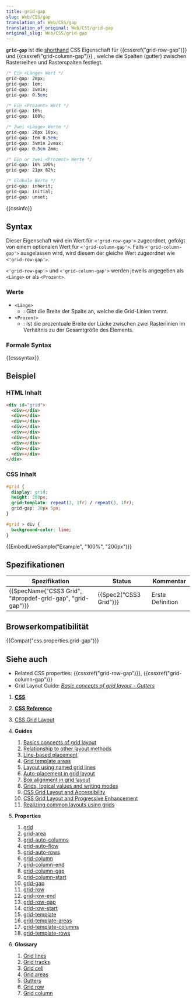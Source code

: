 ```yaml
---
title: grid-gap
slug: Web/CSS/gap
translation_of: Web/CSS/gap
translation_of_original: Web/CSS/grid-gap
original_slug: Web/CSS/grid-gap
---
```

**`grid-gap`** ist die [shorthand](/de/docs/Web/CSS/Shorthand_properties) CSS Eigenschaft für {{cssxref("grid-row-gap")}} und {{cssxref("grid-column-gap")}} , welche die Spalten (gutter) zwischen Rasterreihen und Rasterspalten festlegt.

```css
/* Ein <Länge> Wert */
grid-gap: 20px;
grid-gap: 1em;
grid-gap: 3vmin;
grid-gap: 0.5cm;

/* Ein <Prozent> Wert */
grid-gap: 16%;
grid-gap: 100%;

/* Zwei <Länge> Werte */
grid-gap: 20px 10px;
grid-gap: 1em 0.5em;
grid-gap: 3vmin 2vmax;
grid-gap: 0.5cm 2mm;

/* Ein or zwei <Prozent> Werte */
grid-gap: 16% 100%;
grid-gap: 21px 82%;

/* Globale Werte */
grid-gap: inherit;
grid-gap: initial;
grid-gap: unset;
```

{{cssinfo}}

## Syntax

Dieser Eigenschaft wird ein Wert für `<'grid-row-gap'>` zugeordnet, gefolgt von einem optionalen Wert für `<'grid-column-gap'>`. Falls `<'grid-column-gap'>` ausgelassen wird, wird diesem der gleiche Wert zugeordnet wie `<'grid-row-gap'>`.

`<'grid-row-gap'>` und `<'grid-column-gap'>` werden jeweils angegeben als `<Länge>` or als `<Prozent>`.

### Werte

- `<Länge>`
  - : Gibt die Breite der Spalte an, welche die Grid-Linien trennt.
- `<Prozent>`
  - : Ist die prozentuale Breite der Lücke zwischen zwei Rasterlinien im Verhältnis zu der Gesamtgröße des Elements.

### Formale Syntax

{{csssyntax}}

## Beispiel

### HTML Inhalt

```html
<div id="grid">
  <div></div>
  <div></div>
  <div></div>
  <div></div>
  <div></div>
  <div></div>
  <div></div>
  <div></div>
  <div></div>
</div>
```

### CSS Inhalt

```css
#grid {
  display: grid;
  height: 200px;
  grid-template: repeat(3, 1fr) / repeat(3, 1fr);
  grid-gap: 20px 5px;
}

#grid > div {
  background-color: lime;
}
```

{{EmbedLiveSample("Example", "100%", "200px")}}

## Spezifikationen

| Spezifikation                                                                | Status                       | Kommentar        |
| ---------------------------------------------------------------------------- | ---------------------------- | ---------------- |
| {{SpecName("CSS3 Grid", "#propdef-grid-gap", "grid-gap")}} | {{Spec2("CSS3 Grid")}} | Erste Definition |

## Browserkompatibilität

{{Compat("css.properties.grid-gap")}}

## Siehe auch

- Related CSS properties: {{cssxref("grid-row-gap")}}, {{cssxref("grid-column-gap")}}
- Grid Layout Guide: _[Basic concepts of grid layout - Gutters](/de/docs/Web/CSS/CSS_Grid_Layout/Basic_Concepts_of_Grid_Layout#Gutters)_

1. [**CSS**](/de/docs/Web/CSS)
2. [**CSS Reference**](/de/docs/Web/CSS/Reference)
3. [CSS Grid Layout](/de/docs/Web/CSS/CSS_Grid_Layout)
4. **Guides**

    1. [Basics concepts of grid layout](/de/docs/Web/CSS/CSS_Grid_Layout/Basic_Concepts_of_Grid_Layout)
    2. [Relationship to other layout methods](/de/docs/Web/CSS/CSS_Grid_Layout/Relationship_of_Grid_Layout)
    3. [Line-based placement](/de/docs/Web/CSS/CSS_Grid_Layout/Line-based_Placement_with_CSS_Grid)
    4. [Grid template areas](/de/docs/Web/CSS/CSS_Grid_Layout/Grid_Template_Areas)
    5. [Layout using named grid lines](/de/docs/Web/CSS/CSS_Grid_Layout/Layout_using_Named_Grid_Lines)
    6. [Auto-placement in grid layout](/de/docs/Web/CSS/CSS_Grid_Layout/Auto-placement_in_CSS_Grid_Layout)
    7. [Box alignment in grid layout](/de/docs/Web/CSS/CSS_Grid_Layout/Box_Alignment_in_CSS_Grid_Layout)
    8. [Grids, logical values and writing modes](/de/docs/Web/CSS/CSS_Grid_Layout/CSS_Grid,_Logical_Values_and_Writing_Modes)
    9. [CSS Grid Layout and Accessibility](/de/docs/Web/CSS/CSS_Grid_Layout/CSS_Grid_Layout_and_Accessibility)
    10. [CSS Grid Layout and Progressive Enhancement](/de/docs/Web/CSS/CSS_Grid_Layout/CSS_Grid_and_Progressive_Enhancement)
    11. [Realizing common layouts using grids](/de/docs/Web/CSS/CSS_Grid_Layout/Realizing_common_layouts_using_CSS_Grid_Layout)

5. **Properties**

    1. [grid](/de/docs/Web/CSS/grid)
    2. [grid-area](/de/docs/Web/CSS/grid-area)
    3. [grid-auto-columns](/de/docs/Web/CSS/grid-auto-columns)
    4. [grid-auto-flow](/de/docs/Web/CSS/grid-auto-flow)
    5. [grid-auto-rows](/de/docs/Web/CSS/grid-auto-rows)
    6. [grid-column](/de/docs/Web/CSS/grid-column)
    7. [grid-column-end](/de/docs/Web/CSS/grid-column-end)
    8. [grid-column-gap](/de/docs/Web/CSS/grid-column-gap)
    9. [grid-column-start](/de/docs/Web/CSS/grid-column-start)
    10. [grid-gap](/de/docs/Web/CSS/grid-gap)
    11. [grid-row](/de/docs/Web/CSS/grid-row)
    12. [grid-row-end](/de/docs/Web/CSS/grid-row-end)
    13. [grid-row-gap](/de/docs/Web/CSS/grid-row-gap)
    14. [grid-row-start](/de/docs/Web/CSS/grid-row-start)
    15. [grid-template](/de/docs/Web/CSS/grid-template)
    16. [grid-template-areas](/de/docs/Web/CSS/grid-template-areas)
    17. [grid-template-columns](/de/docs/Web/CSS/grid-template-columns)
    18. [grid-template-rows](/de/docs/Web/CSS/grid-template-rows)

6. **Glossary**

    1. [Grid lines](/de/docs/Glossary/Grid_lines)
    2. [Grid tracks](/de/docs/Glossary/Grid_tracks)
    3. [Grid cell](/de/docs/Glossary/Grid_cell)
    4. [Grid areas](/de/docs/Glossary/Grid_areas)
    5. [Gutters](/de/docs/Glossary/Gutters)
    6. [Grid row](/de/docs/Glossary/Grid_rows)
    7. [Grid column](/de/docs/Glossary/Grid_column)
